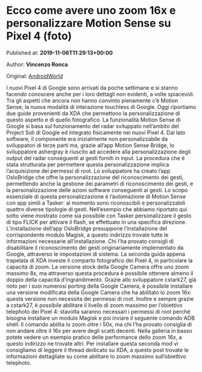 
# Ecco come avere uno zoom 16x e personalizzare Motion Sense su Pixel 4 (foto)

Published at: **2019-11-06T11:29:13+00:00**

Author: **Vincenzo Ronca**

Original: [AndroidWorld](https://www.androidworld.it/2019/11/06/uno-zoom-16x-personalizzare-motion-sense-pixel-4-foto-678697/)

I nuovi Pixel 4 di Google sono arrivati da poche settimane e si stanno facendo conoscere anche per i loro dettagli non evidenti, a volte spiacevoli. Tra gli aspetti che ancora non hanno convinto pienamente c’è Motion Sense, la nuova modalità di interazione touchless di Google. Oggi riportiamo due guide provenienti da XDA che permettono la personalizzazione di questo aspetto e di quello fotografico.
La funzionalità Motion Sense di Google si basa sul funzionamento del radar sviluppato nell’ambito del Project Soli di Google ed integrato fisicamente nei nuovi Pixel 4. Dal lato software, il componente era inizialmente non personalizzabile da sviluppatori di terze parti ma, grazie all’app Motion Sense Bridge, lo sviluppatore ashergray è riuscito ad accedere alla personalizzazione degli output del radar conseguenti ai gesti forniti in input. La procedura che è stata strutturata per permettere questa personalizzazione implica l’acquisizione dei permessi di root.
Lo sviluppatore ha creato l’app OsloBridge che offre la personalizzazione del riconoscimento dei gesti, permettendo anche la gestione dei parametri di riconoscimento dei gesti, e la personalizzazione delle azioni software conseguenti ai gesti. Lo scopo essenziale di questa personalizzazione è l’automazione di Motion Sense con app simili a Tasker: al momento sono riconoscibili e personalizzabili quattro diverse tipologie di gesti. Nell’esempio che abbiamo riportato qui sotto viene mostrato come sia possibile con Tasker personalizzare il gesto di tipo FLICK per attivare il flash, se effettuato in una specifica direzione.
L’installazione dell’app OsloBridge presuppone l’installazione del corrispondente modulo Magisk, a questo indirizzo trovate tutte le informazioni necessarie all’installazione. Chi l’ha provato consigli di disabilitare il riconoscimento dei gesti originariamente implementato da Google, attraverso le impostazioni di sistema.
La seconda guida appena trapelata di XDA investe il comparto fotografico dei Pixel 4, in particolare la capacità di zoom. La versione stock della Google Camera offre uno zoom massimo 8x, ma attraverso questa procedura è possibile ottenere almeno il doppio della capacità d’ingrandimento. Grazie allo sviluppatore cstark27, già noto per i suoi numerosi porting della Google Camera, è possibile installare una versione modificata della Google Camera che ha abilitato lo zoom 16x: questa versione non necessita dei permessi di root.
Inoltre e sempre grazie a cstark27, è possibile abilitare il livello di zoom massimo per l’obiettivo telephoto dei Pixel 4: stavolta saranno necessari i permessi di root perché bisogna installare un modulo Magisk e poi inviare il seguente comando ADB shell:
Il comando abilita lo zoom oltre i 50x, ma chi l’ha provato consiglia di non andare oltre il 16x per avere degli scatti decenti. Nella galleria in basso potete vedere un esempio pratico delle performance dello zoom 16x, a questo indirizzo ne trovate altri. Per installare questa seconda mod vi consigliamo di leggere il thread dedicato su XDA, a questo post trovate le informazioni dettagliate su come abilitare lo zoom massimo sull’obiettivo telephoto.
